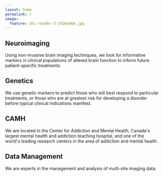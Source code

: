 ```yaml
---
layout: home
permalink: /
image:
  feature: dti-render-3-1920x960.jpg
---
```


<div class="tiles">

<div class="tile">
  <h2 class="post-title">Neuroimaging</h2>
  <p class="post-excerpt">Using non-invasive brain imaging techniques, we look for informative markers in clinical populations of altered brain function to inform future patient-specific treatments.</p>
</div><!-- /.tile -->

<div class="tile">
  <h2 class="post-title">Genetics</h2>
  <p class="post-excerpt">We use genetic markers to predict those who will best respond to particular treatments, or those who are at greatest risk for developing a disorder before typical clinical indications manifest.</p>
</div><!-- /.tile -->

<div class="tile">
  <h2 class="post-title">CAMH</h2>
  <p class="post-excerpt">We are located in the Center for Addiction and Mental Health, Canada's largest mental health and addiction teaching hospital, and one of the world's leading research centers in the area of addiction and mental health.</p>
</div><!-- /.tile -->

<div class="tile">
  <h2 class="post-title">Data Management</h2>
  <p class="post-excerpt">We are experts in the management and analysis of multi-site imaging data.</p>
</div><!-- /.tile -->

</div><!-- /.tiles -->

